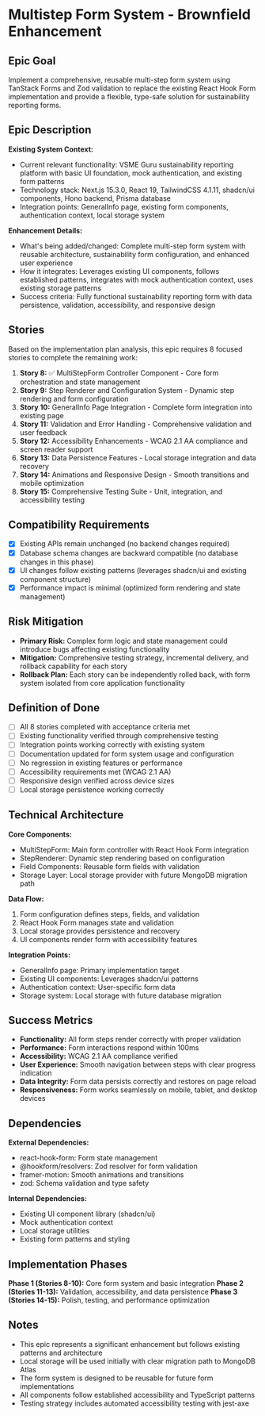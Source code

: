 # Multistep Form System - Brownfield Enhancement

## Epic Goal

Implement a comprehensive, reusable multi-step form system using TanStack Forms and Zod validation to replace the existing React Hook Form implementation and provide a flexible, type-safe solution for sustainability reporting forms.

## Epic Description

**Existing System Context:**

- Current relevant functionality: VSME Guru sustainability reporting platform with basic UI foundation, mock authentication, and existing form patterns
- Technology stack: Next.js 15.3.0, React 19, TailwindCSS 4.1.11, shadcn/ui components, Hono backend, Prisma database
- Integration points: GeneralInfo page, existing form components, authentication context, local storage system

**Enhancement Details:**

- What's being added/changed: Complete multi-step form system with reusable architecture, sustainability form configuration, and enhanced user experience
- How it integrates: Leverages existing UI components, follows established patterns, integrates with mock authentication context, uses existing storage patterns
- Success criteria: Fully functional sustainability reporting form with data persistence, validation, accessibility, and responsive design

## Stories

Based on the implementation plan analysis, this epic requires 8 focused stories to complete the remaining work:

1. **Story 8:** ✅ MultiStepForm Controller Component - Core form orchestration and state management
2. **Story 9:** Step Renderer and Configuration System - Dynamic step rendering and form configuration
3. **Story 10:** GeneralInfo Page Integration - Complete form integration into existing page
4. **Story 11:** Validation and Error Handling - Comprehensive validation and user feedback
5. **Story 12:** Accessibility Enhancements - WCAG 2.1 AA compliance and screen reader support
6. **Story 13:** Data Persistence Features - Local storage integration and data recovery
7. **Story 14:** Animations and Responsive Design - Smooth transitions and mobile optimization
8. **Story 15:** Comprehensive Testing Suite - Unit, integration, and accessibility testing

## Compatibility Requirements

- [x] Existing APIs remain unchanged (no backend changes required)
- [x] Database schema changes are backward compatible (no database changes in this phase)
- [x] UI changes follow existing patterns (leverages shadcn/ui and existing component structure)
- [x] Performance impact is minimal (optimized form rendering and state management)

## Risk Mitigation

- **Primary Risk:** Complex form logic and state management could introduce bugs affecting existing functionality
- **Mitigation:** Comprehensive testing strategy, incremental delivery, and rollback capability for each story
- **Rollback Plan:** Each story can be independently rolled back, with form system isolated from core application functionality

## Definition of Done

- [ ] All 8 stories completed with acceptance criteria met
- [ ] Existing functionality verified through comprehensive testing
- [ ] Integration points working correctly with existing system
- [ ] Documentation updated for form system usage and configuration
- [ ] No regression in existing features or performance
- [ ] Accessibility requirements met (WCAG 2.1 AA)
- [ ] Responsive design verified across device sizes
- [ ] Local storage persistence working correctly

## Technical Architecture

**Core Components:**
- MultiStepForm: Main form controller with React Hook Form integration
- StepRenderer: Dynamic step rendering based on configuration
- Field Components: Reusable form fields with validation
- Storage Layer: Local storage provider with future MongoDB migration path

**Data Flow:**
1. Form configuration defines steps, fields, and validation
2. React Hook Form manages state and validation
3. Local storage provides persistence and recovery
4. UI components render form with accessibility features

**Integration Points:**
- GeneralInfo page: Primary implementation target
- Existing UI components: Leverages shadcn/ui patterns
- Authentication context: User-specific form data
- Storage system: Local storage with future database migration

## Success Metrics

- **Functionality:** All form steps render correctly with proper validation
- **Performance:** Form interactions respond within 100ms
- **Accessibility:** WCAG 2.1 AA compliance verified
- **User Experience:** Smooth navigation between steps with clear progress indication
- **Data Integrity:** Form data persists correctly and restores on page reload
- **Responsiveness:** Form works seamlessly on mobile, tablet, and desktop devices

## Dependencies

**External Dependencies:**
- react-hook-form: Form state management
- @hookform/resolvers: Zod resolver for form validation
- framer-motion: Smooth animations and transitions
- zod: Schema validation and type safety

**Internal Dependencies:**
- Existing UI component library (shadcn/ui)
- Mock authentication context
- Local storage utilities
- Existing form patterns and styling

## Implementation Phases

**Phase 1 (Stories 8-10):** Core form system and basic integration
**Phase 2 (Stories 11-13):** Validation, accessibility, and data persistence
**Phase 3 (Stories 14-15):** Polish, testing, and performance optimization

## Notes

- This epic represents a significant enhancement but follows existing patterns and architecture
- Local storage will be used initially with clear migration path to MongoDB Atlas
- The form system is designed to be reusable for future form implementations
- All components follow established accessibility and TypeScript patterns
- Testing strategy includes automated accessibility testing with jest-axe 